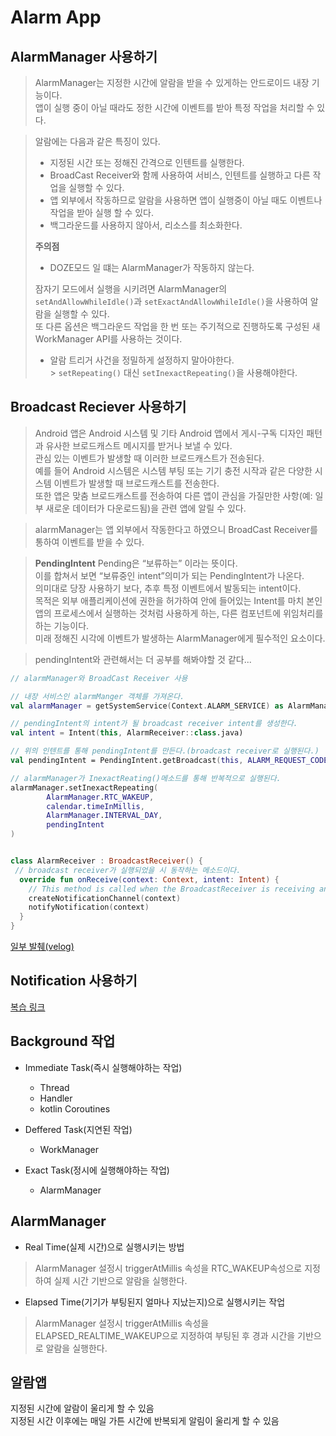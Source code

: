 Alarm App
===
## AlarmManager 사용하기
> AlarmManager는 지정한 시간에 알람을 받을 수 있게하는 안드로이드 내장 기능이다.  
> 앱이 실행 중이 아닐 때라도 정한 시간에 이벤트를 받아 특정 작업을 처리할 수 있다.

> 알람에는 다음과 같은 특징이 있다.
> + 지정된 시간 또는 정해진 간격으로 인텐트를 실행한다.
> + BroadCast Receiver와 함께 사용하여 서비스, 인텐트를 실행하고 다른 작업을 실행할 수 있다.
> + 앱 외부에서 작동하므로 알람을 사용하면 앱이 실행중이 아닐 때도 이벤트나 작업을 받아 실행 할 수 있다.
> + 백그라운드를 사용하지 않아서, 리소스를 최소화한다.
>
> **주의점**
> + DOZE모드 일 떄는 AlarmManager가 작동하지 않는다.
>
> 잠자기 모드에서 실행을 시키려면 AlarmManager의 ```setAndAllowWhileIdle()```과 ```setExactAndAllowWhileIdle()```을 사용하여 알람을 실행할 수 있다.  
> 또 다른 옵션은 백그라운드 작업을 한 번 또는 주기적으로 진행하도록 구성된 새 WorkManager API를 사용하는 것이다.
>
> + 알람 트리거 사건을 정밀하게 설정하지 말아야한다.  
    > ```setRepeating()``` 대신 ```setInexactRepeating()```을 사용해야한다.


## Broadcast Reciever 사용하기
> Android 앱은 Android 시스템 및 기타 Android 앱에서 게시-구독 디자인 패턴과 유사한 브로드캐스트 메시지를 받거나 보낼 수 있다.  
> 관심 있는 이벤트가 발생할 때 이러한 브로드캐스트가 전송된다.  
> 예를 들어 Android 시스템은 시스템 부팅 또는 기기 충전 시작과 같은 다양한 시스템 이벤트가 발생할 때 브로드캐스트를 전송한다.  
> 또한 앱은 맞춤 브로드캐스트를 전송하여 다른 앱이 관심을 가질만한 사항(예: 일부 새로운 데이터가 다운로드됨)을 관련 앱에 알릴 수 있다.

> alarmManager는 앱 외부에서 작동한다고 하였으니 BroadCast Receiver를 통하여 이벤트를 받을 수 있다.

> **PendingIntent**
> Pending은 “보류하는” 이라는 뜻이다.  
> 이를 합쳐서 보면 “보류중인 intent”의미가 되는 PendingIntent가 나온다.  
> 의미대로 당장 사용하기 보다, 추후 특정 이벤트에서 발동되는 intent이다.  
> 목적은 외부 애플리케이션에 권한을 허가하여 안에 들어있는 Intent를 마치 본인 앱의 프로세스에서 실행하는 것처럼 사용하게 하는, 다른 컴포넌트에 위임처리를 하는 기능이다.  
> 미래 정해진 시각에 이벤트가 발생하는 AlarmManager에게 필수적인 요소이다.

> pendingIntent와 관련해서는 더 공부를 해봐야할 것 같다...

```kotlin
// alarmManager와 BroadCast Receiver 사용 

// 내장 서비스인 alarmManger 객체를 가져온다.
val alarmManager = getSystemService(Context.ALARM_SERVICE) as AlarmManager

// pendingIntent의 intent가 될 broadcast receiver intent를 생성한다.
val intent = Intent(this, AlarmReceiver::class.java)

// 위의 인텐트를 통해 pendingIntent를 만든다.(broadcast receiver로 실행된다.)
val pendingIntent = PendingIntent.getBroadcast(this, ALARM_REQUEST_CODE, intent, PendingIntent.FLAG_UPDATE_CURRENT)

// alarmManager가 InexactReating()메소드를 통해 반복적으로 실행된다.
alarmManager.setInexactRepeating(
        AlarmManager.RTC_WAKEUP,
        calendar.timeInMillis,
        AlarmManager.INTERVAL_DAY,
        pendingIntent
)


class AlarmReceiver : BroadcastReceiver() {
 // broadcast receiver가 실행되었을 시 동작하는 메소드이다.
  override fun onReceive(context: Context, intent: Intent) {
    // This method is called when the BroadcastReceiver is receiving an Intent broadcast.
    createNotificationChannel(context)
    notifyNotification(context)
  }
}
```

[일부 발췌(velog)](https://velog.io/@thevlakk/Android-AlarmManager-%ED%8C%8C%ED%97%A4%EC%B9%98%EA%B8%B0-1)


## Notification 사용하기
[복습 링크](https://github.com/Kim-Min-Jong/android_practice_project2/tree/intermediate/intermediate/PushAlarmReciever)


## Background 작업
+ Immediate Task(즉시 실행해야하는 작업)
    * Thread
    * Handler
    * kotlin Coroutines


+ Deffered Task(지연된 작업)
    * WorkManager


+ Exact Task(정시에 실행해야하는 작업)
    * AlarmManager



## AlarmManager
+ Real Time(실제 시간)으로 실행시키는 방법
> AlarmManager 설정시 triggerAtMillis 속성을 RTC_WAKEUP속성으로 지정하여 실제 시간 기반으로 알람을 실행한다.
+ Elapsed Time(기기가 부팅된지 얼마나 지났는지)으로 실행시키는 작업
> AlarmManager 설정시 triggerAtMillis 속성을 ELAPSED_REALTIME_WAKEUP으로 지정하여 부팅된 후 경과 시간을 기반으로 알람을 실행한다.


## 알람앱
지정된 시간에 알람이 울리게 할 수 있음  
지정된 시간 이후에는 매일 가튼 시간에 반복되게 알림이 울리게 할 수 있음